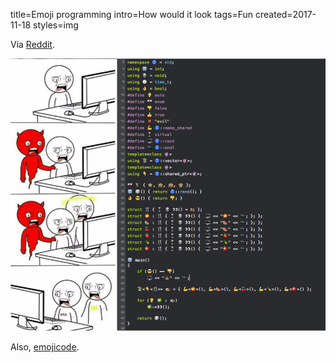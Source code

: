 title=Emoji programming
intro=How would it look
tags=Fun
created=2017-11-18
styles=img

Via [Reddit][r].

![Programming with Emoji](emoji-programming.png)

Also, [emojicode][e].

[r]: https://www.reddit.com/r/ProgrammerHumor/comments/7dtnag/emoji_programming/
[e]: https://www.emojicode.org/
